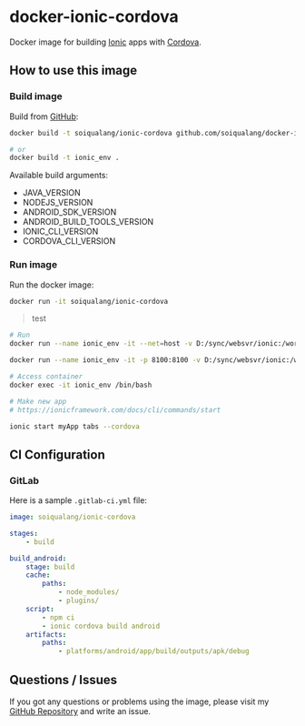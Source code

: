 # docker-ionic-cordova

Docker image for building [Ionic](https://ionicframework.com/) apps with [Cordova](https://cordova.apache.org/).

## How to use this image

### Build image

Build from [GitHub](https://github.com/soiqualang/docker-ionic-cordova):  
```bash
docker build -t soiqualang/ionic-cordova github.com/soiqualang/docker-ionic-cordova

# or
docker build -t ionic_env .
```

Available build arguments:

- JAVA_VERSION
- NODEJS_VERSION
- ANDROID_SDK_VERSION
- ANDROID_BUILD_TOOLS_VERSION
- IONIC_CLI_VERSION
- CORDOVA_CLI_VERSION

### Run image

Run the docker image:  
```bash
docker run -it soiqualang/ionic-cordova
```

> test

```bash
# Run
docker run --name ionic_env -it --net=host -v D:/sync/websvr/ionic:/workdir ionic_env bash

docker run --name ionic_env -it -p 8100:8100 -v D:/sync/websvr/ionic:/workdir ionic_env bash

# Access container
docker exec -it ionic_env /bin/bash

# Make new app
# https://ionicframework.com/docs/cli/commands/start

ionic start myApp tabs --cordova
```

## CI Configuration

### GitLab

Here is a sample `.gitlab-ci.yml` file:

```yml
image: soiqualang/ionic-cordova

stages:
    - build

build_android:
    stage: build
    cache:
        paths:
            - node_modules/
            - plugins/
    script:
        - npm ci
        - ionic cordova build android
    artifacts:
        paths:
            - platforms/android/app/build/outputs/apk/debug
```

## Questions / Issues

If you got any questions or problems using the image, please visit my [GitHub Repository](https://github.com/soiqualang/docker-ionic-cordova) and write an issue.
